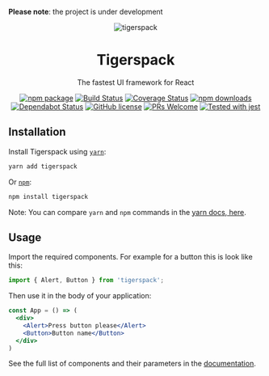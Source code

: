 **Please note**: the project is under development

<div align="center">

![tigerspack](https://repository-images.githubusercontent.com/15434876/240f4a80-7e65-11ea-8ea4-312923547ceb)

# Tigerspack

The fastest UI framework for React

[![npm package](https://img.shields.io/npm/v/tigerspack)](https://www.npmjs.com/package/tigerspack)
[![Build Status](https://travis-ci.org/tigerspack/tigerspack.svg?branch=master)](https://travis-ci.org/tigerspack/tigerspack)
[![Coverage Status](https://coveralls.io/repos/github/tigerspack/tigerspack/badge.svg?branch=master)](https://coveralls.io/github/tigerspack/tigerspack?branch=master)
[![npm downloads](https://img.shields.io/npm/dm/tigerspack)](https://www.npmjs.com/package/tigerspack)
[![Dependabot Status](https://api.dependabot.com/badges/status?host=github&repo=tigerspack/tigerspack)](https://dependabot.com)
[![GitHub license](https://img.shields.io/badge/license-MIT-blue.svg)](https://github.com/tigerspack/tigerspack/blob/master/LICENSE)
[![PRs Welcome](https://img.shields.io/badge/PRs-welcome-brightgreen.svg)](https://github.com/tigerspack/tigerspack/blob/master/CONTRIBUTING.md)
[![Tested with jest](https://img.shields.io/badge/tested_with-jest-99424f.svg)](https://github.com/facebook/jest)

</div>


## Installation
Install Tigerspack using [`yarn`](https://yarnpkg.com/en/package/jest):

```bash
yarn add tigerspack
```

Or [`npm`](https://www.npmjs.com/):

```bash
npm install tigerspack
```

Note: You can compare `yarn` and `npm` commands in the [yarn docs, here](https://yarnpkg.com/en/docs/migrating-from-npm#toc-cli-commands-comparison).

## Usage
Import the required components. For example for a button this is look like this:
```jsx harmony
import { Alert, Button } from 'tigerspack';
```
Then use it in the body of your application:

```jsx harmony
const App = () => (
  <div>
    <Alert>Press button please</Alert>
    <Button>Button name</Button>
  </div>
)
```
See the full list of components and their parameters in the  [documentation](https://tigerspack.com/docs/components/alert).
